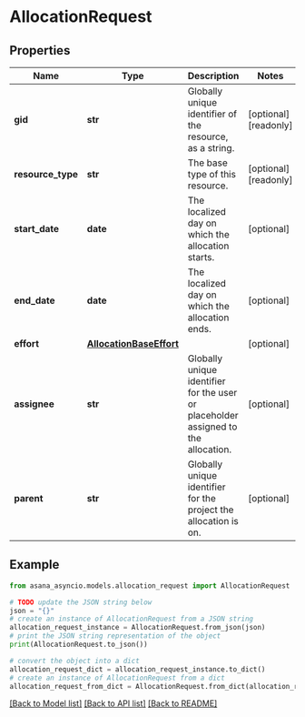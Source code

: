 # AllocationRequest


## Properties

Name | Type | Description | Notes
------------ | ------------- | ------------- | -------------
**gid** | **str** | Globally unique identifier of the resource, as a string. | [optional] [readonly] 
**resource_type** | **str** | The base type of this resource. | [optional] [readonly] 
**start_date** | **date** | The localized day on which the allocation starts. | [optional] 
**end_date** | **date** | The localized day on which the allocation ends. | [optional] 
**effort** | [**AllocationBaseEffort**](AllocationBaseEffort.md) |  | [optional] 
**assignee** | **str** | Globally unique identifier for the user or placeholder assigned to the allocation. | [optional] 
**parent** | **str** | Globally unique identifier for the project the allocation is on. | [optional] 

## Example

```python
from asana_asyncio.models.allocation_request import AllocationRequest

# TODO update the JSON string below
json = "{}"
# create an instance of AllocationRequest from a JSON string
allocation_request_instance = AllocationRequest.from_json(json)
# print the JSON string representation of the object
print(AllocationRequest.to_json())

# convert the object into a dict
allocation_request_dict = allocation_request_instance.to_dict()
# create an instance of AllocationRequest from a dict
allocation_request_from_dict = AllocationRequest.from_dict(allocation_request_dict)
```
[[Back to Model list]](../README.md#documentation-for-models) [[Back to API list]](../README.md#documentation-for-api-endpoints) [[Back to README]](../README.md)


